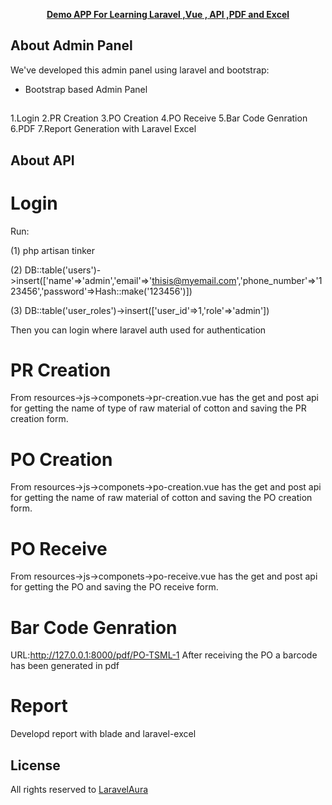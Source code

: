 <p align="center"><b><a href="https://laravelaura.com" target="_blank">Demo APP For Learning Laravel ,Vue , API ,PDF and Excel </a></b></p>

## About  Admin Panel

We've developed this admin panel using laravel and bootstrap:

- Bootstrap based Admin Panel

## 
1.Login
2.PR Creation
3.PO Creation
4.PO Receive
5.Bar Code Genration
6.PDF
7.Report Generation with Laravel Excel

## About API
# Login
Run: 

(1) php artisan tinker 

(2) DB::table('users')->insert(['name'=>'admin','email'=>'thisis@myemail.com','phone_number'=>'123456','password'=>Hash::make('123456')])

(3) DB::table('user_roles')->insert(['user_id'=>1,'role'=>'admin'])

Then you can login where laravel auth used for authentication

# PR Creation
From resources->js->componets->pr-creation.vue has the get and post api for getting the name of type of raw material of cotton and saving the PR creation form.

# PO Creation
From resources->js->componets->po-creation.vue has the get and post api for getting the name of raw material of cotton and saving the PO creation form.

# PO Receive
From resources->js->componets->po-receive.vue has the get and post api for getting the PO and saving the PO receive form.

# Bar Code Genration
URL:http://127.0.0.1:8000/pdf/PO-TSML-1
After receiving the PO a barcode has been generated in pdf

# Report
Developd report with blade and laravel-excel

## License

All rights reserved to <a href="https://laravelaura.com" target="_blank">LaravelAura</a>
